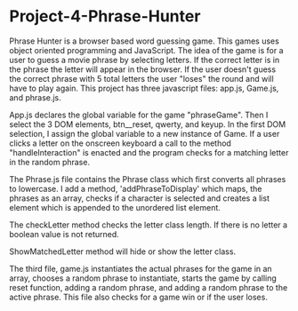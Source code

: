 # Project-4-Phrase-Hunter
 
Phrase Hunter is a browser based word guessing game. This games uses object oriented programming and JavaScript. The idea of the game is for a user to guess a movie phrase by selecting letters. If the correct letter is in the phrase the letter will appear in the browser. If the user doesn't guess the correct phrase with 5 total letters the user "loses" the round and will have to play again. This project has three javascript files: app.js, Game.js, and phrase.js. 

App.js declares the global variable for the game "phraseGame". Then I select the 3 DOM elements, btn__reset, qwerty, and keyup. In the first DOM selection, I assign the global variable to a new instance of Game. If a user clicks a letter on the onscreen keyboard a call to the method "handleInteraction" is enacted and the program checks for a matching letter in the random phrase. 

The Phrase.js file contains the Phrase class which first converts all phrases to lowercase. I add a method, 'addPhraseToDisplay' which maps, the phrases as an array, checks if a character is selected and creates a list element which is appended to the unordered list element. 

The checkLetter method checks the letter class length. If there is no letter a boolean value is not returned.

ShowMatchedLetter method will hide or show the letter class.

The third file, game.js instantiates the actual phrases for the game in an array, chooses a random phrase to instantiate, starts the game by calling reset function, adding a random phrase, and adding a random phrase to the active phrase. This file also checks for a game win or if the user loses. 
